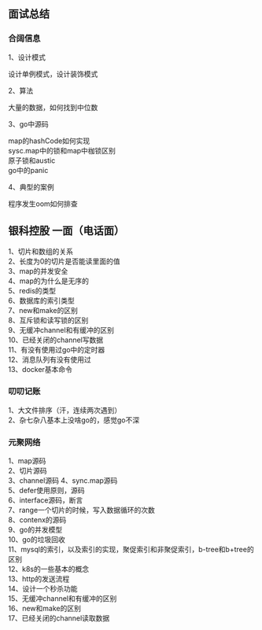 ## 面试总结

### 合阔信息  

1、设计模式  

设计单例模式，设计装饰模式  

2、算法  

大量的数据，如何找到中位数

3、go中源码  

map的hashCode如何实现  
sysc.map中的锁和map中枷锁区别  
原子锁和austic  
go中的panic

4、典型的案例  

程序发生oom如何排查  



## 银科控股 一面（电话面）

1、切片和数组的关系  
2、长度为0的切片是否能读里面的值  
3、map的并发安全  
4、map的为什么是无序的  
5、redis的类型  
6、数据库的索引类型  
7、new和make的区别  
8、互斥锁和读写锁的区别  
9、无缓冲channel和有缓冲的区别  
10、已经关闭的channel写数据  
11、有没有使用过go中的定时器  
12、消息队列有没有使用过  
13、docker基本命令  

### 叨叨记账

1、大文件排序（汗，连续两次遇到）  
2、杂七杂八基本上没啥go的，感觉go不深  

### 元聚网络

1、map源码  
2、切片源码  
3、channel源码
4、sync.map源码  
5、defer使用原则，源码  
6、interface源码，断言   
7、range一个切片的时候，写入数据循环的次数  
8、contenx的源码  
9、go的并发模型  
10、go的垃圾回收  
11、mysql的索引，以及索引的实现，聚促索引和非聚促索引，b-tree和b+tree的区别  
12、k8s的一些基本的概念  
13、http的发送流程  
14、设计一个秒杀功能  
15、无缓冲channel和有缓冲的区别  
16、new和make的区别  
17、已经关闭的channel读取数据  